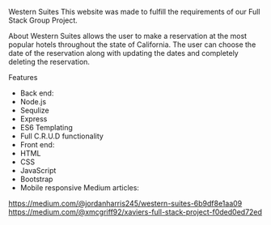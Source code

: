Western Suites
This website was made to fulfill the requirements of our Full Stack Group Project.

About
Western Suites allows the user to make a reservation at the most popular hotels throughout the state of California. The user can choose the date of the reservation along with updating the dates and completely deleting the reservation.

Features
- Back end:
- Node.js
- Sequlize
- Express
- ES6 Templating
- Full C.R.U.D functionality
- Front end:
- HTML
- CSS
- JavaScript
- Bootstrap
- Mobile responsive
Medium articles:

https://medium.com/@jordanharris245/western-suites-6b9df8e1aa09
https://medium.com/@xmcgriff92/xaviers-full-stack-project-f0ded0ed72ed
